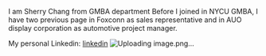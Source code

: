 I am Sherry Chang from GMBA department
Before I joined in NYCU GMBA, 
I have two previous page in Foxconn as sales representative 
and in AUO display corporation as automotive project manager.

My personal Linkedin: [linkedin](www.linkedin.com/in/sherry-chang8865)
![Uploading image.png…]()

